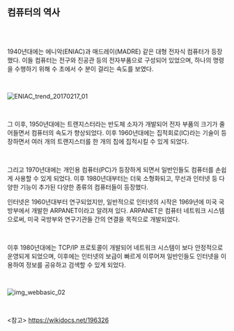 <H2>컴퓨터의 역사</H2>

<br><br>

1940년대에는 에니악(ENIAC)과 매드레이(MADRE) 같은 대형 전자식 컴퓨터가 등장했다. 이들 컴퓨터는 전구와 진공관 등의 전자부품으로 구성되어 있었으며, 하나의 명령을 수행하기 위해 수 초에서 수 분이 걸리는 속도를 보였다.

<br>

![ENIAC_trend_20170217_01](https://github.com/yunseodaniel/site/assets/174253900/7470fdfc-49e4-4767-93fb-0c438e01a519)

<br>

그 이후, 1950년대에는 트랜지스터라는 반도체 소자가 개발되어 전자 부품의 크기가 줄어들면서 컴퓨터의 속도가 향상되었다. 이후 1960년대에는 집적회로(IC)라는 기술이 등장하면서 여러 개의 트랜지스터를 한 개의 칩에 집적시킬 수 있게 되었다.

<br>

그리고 1970년대에는 개인용 컴퓨터(PC)가 등장하게 되면서 일반인들도 컴퓨터를 손쉽게 사용할 수 있게 되었다. 이후 1980년대부터는 더욱 소형화되고, 무선과 인터넷 등 다양한 기능이 추가된 다양한 종류의 컴퓨터들이 등장했다.
<br>

인터넷은 1960년대부터 연구되었지만, 일반적으로 인터넷의 시작은 1969년에 미국 국방부에서 개발한 ARPANET이라고 알려져 있다. ARPANET은 컴퓨터 네트워크 시스템으로써, 미국 국방부와 연구기관들 간의 연결을 목적으로 개발되었다.

<br>

이후 1980년대에는 TCP/IP 프로토콜이 개발되어 네트워크 시스템이 보다 안정적으로 운영되게 되었으며, 이후에는 인터넷의 보급이 빠르게 이루어져 일반인들도 인터넷을 이용하여 정보를 공유하고 검색할 수 있게 되었다.

<br>

![img_webbasic_02](https://github.com/yunseodaniel/site/assets/174253900/2b4a918a-27e7-4914-8daf-2688f65fbb39)

<br>

<참고> https://wikidocs.net/196326
